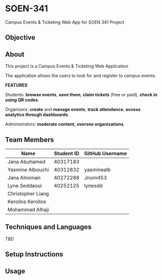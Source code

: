 # SOEN-341
Campus Events &amp; Ticketing Web App for SOEN 341 Project

## Objective

## About
This project is a Campus Events & Ticketing Web Application

The application allows the users to look for and register to campus events.

**FEATURES**

Students: **browse events**, **save them**, **claim tickets** (free or paid), **check in using QR codes**.

Organizers: **create** and **manage events**, **track attendance**, **access analytics through dashboards**.

Administrators: **moderate content**, **oversee organizations**.
       

## Team Members
| Name                  | Student ID | GitHub Username |  
|-----------------------|------------|-----------------|
| Jana Abuhamed         | 40317183   |                 | 
| Yasmine Albouchi      | 40312832   | yasminealb      |    
| Jana Alnoman          | 40272288   |   Jnom453       | 
| Lyne Seddaoui         | 40252125   |  lynesdd        |   
| Christopher Liang     |            |                 |      
| Kerollos Kerollos     |            |                 |      
| Mohammad Alhaji       |            |                 |      
  
## Techniques and Languages
TBD

## Setup Instructions

## Usage





